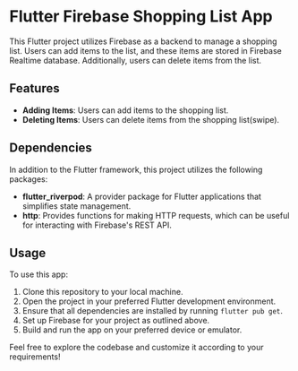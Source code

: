 
# Flutter Firebase Shopping List App

This Flutter project utilizes Firebase as a backend to manage a shopping list. Users can add items to the list, and these items are stored in Firebase Realtime database. Additionally, users can delete items from the list.

## Features

- **Adding Items**: Users can add items to the shopping list.
- **Deleting Items**: Users can delete items from the shopping list(swipe).

## Dependencies

In addition to the Flutter framework, this project utilizes the following packages:

- **flutter_riverpod**: A provider package for Flutter applications that simplifies state management.
- **http**: Provides functions for making HTTP requests, which can be useful for interacting with Firebase's REST API.


## Usage

To use this app:

1. Clone this repository to your local machine.
2. Open the project in your preferred Flutter development environment.
3. Ensure that all dependencies are installed by running `flutter pub get`.
4. Set up Firebase for your project as outlined above.
5. Build and run the app on your preferred device or emulator.

Feel free to explore the codebase and customize it according to your requirements!
